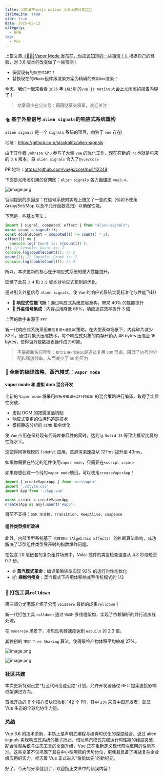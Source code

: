 ```yaml
---
title: 尤雨溪在vuejs nation 大会上的分享🚀🚀🚀
isTimeLine: true
star: true
date: 2025-02-13
category:
  - 前端
tag:
  - Vue
---
```


上篇文章[《🚀🚀🚀Vapor Mode 发布前，你应该知道的一些事情！》](https://juejin.cn/post/7461445142551085097)根据自己的经验，对 3.6 版本的改变做了一些预测！

- 保留现有的`响应式API`！
- 替换现在的`VNode`组件级渲染方案为精确的`真实dom`渲染！

今天，我们一起来看看 `2025` 年 `1月3号` 的`vue.js nation` 大会上尤雨溪的报告内容了！

> 文章同步在公众号：萌萌哒草头将军，欢迎关注！

### 🛸 基于外星信号 `alien signals`的响应式系统重构

`alien signals` 是一个 `signals` 系统的项目，单独于 `vue` 存在!

地址：https://github.com/stackblitz/alien-signals

由于其作者 `Johnson Chu` 参与了大量 `vue` 的优化工作，现在在新的 `PR` 也就是将来的 `3.6` 版本，将 `alien signals` 合入了`@vue/core`

PR 地址：https://github.com/vuejs/core/pull/12349

下面是尤雨溪引用的官网图：`alien signals` 各方面碾压 `vue3.4`，

![image.png](https://p0-xtjj-private.juejin.cn/tos-cn-i-73owjymdk6/7137891dbf4d412f95663f14517f77b4~tplv-73owjymdk6-jj-mark-v1:0:0:0:0:5o6Y6YeR5oqA5pyv56S-5Yy6IEAg6JCM6JCM5ZOS6I2J5aS05bCG5Yab:q75.awebp?policy=eyJ2bSI6MywidWlkIjoiMTExNjc1OTU0MzI2MDcyNyJ9&rk3s=e9ecf3d6&x-orig-authkey=f32326d3454f2ac7e96d3d06cdbb035152127018&x-orig-expires=1739535080&x-orig-sign=kDCX58LmzFJIenqB8FMpQmXwu38%3D)

官网提到的原因是：在信号系统的实现上施加了一些约束（例如不使用 Array/Set/Map 以及不允许函数递归）以确保性能。

下面是一些基本写法：

```js
import { signal, computed, effect } from "alien-signals";
const count = signal(1);
const doubleCount = computed(() => count() * 2);
effect(() => {
  console.log(`Count is: ${count()}`);
}); // Console: Count is: 1
console.log(doubleCount()); // 2
count(2); // Console: Count is: 2
console.log(doubleCount()); // 4
```

所以，本次更新的核心在于响应式系统的重大性能提升，

延续了此前 `3.4` 和 `3.5` 版本对响应式机制的优化。

通过引入外星信号 `alien signals`，使 `Vue` 的响应式系统实现标准化与性能飞跃!

- 🚀 **响应式性能飞跃**：通过响应式系统底层重构，带来 40% 的性能提升
- 🔧 **外星信号集成**：内存占用降低 65%，响应追踪效率提升 3 倍

上面的数字来源于 `PPT`

新一代响应式系统采用`槽位复用+增量GC`策略，在大型表单场景下，内存碎片减少 82%。通过对象头压缩技术，每个响应式对象的内存开销从 48 bytes 压缩至 16 bytes，使得百万级数据表操作成为可能。

> 不要被新名词吓倒：`槽位复用+增量GC`是通过复用 `DOM` 节点，降低了内存的分配和释放频率，从而减少了 `GC` 的压力

### 🚂 全新的编译策略，蒸汽模式：`vapor mode`

#### vapor mode 和 虚拟 dom 混合开发

全新的 `Vapor mode` 将采用`模板预编译+运行时直出` 的混合策略进行编译，取得了实质性突破，

- 虚拟 DOM 的按需激活机制
- 响应式变更的位掩码追踪技术
- 模板静态分析的 `SIMD` 指令优化

使 `Vue` 应用在保持现有代码库兼容性的同时，达到与 `Solid JS` 等顶尖框架比肩的性能水平。

这使得同等规模的 `TodoMVC` 应用，首屏渲染速度从 127ms 提升至 43ms。

如果你需要在特定的组件使用`vapor mode`，只需要在`<script vapor>`

如果你想创建一个纯的`vapor mode`项目，可以使用`createVaporApp`！

```js
import { createVaporApp } from 'vue/vapor'
import './style.css'
import App from './App.vue'

const create = createVaporApp
create(App as any).mount('#app')
```

目前不支持：`SSR 水合物`、`Transition`、`KeepAlive`、`Suspense`

#### 组件类型推断改进

此外，内部类型系统基于 `代数效应（Algebraic Effects）` 的推断算法重构，成功解决了泛型组件类型展开时的指数爆炸问题。

在包含 20 层嵌套的复杂组件场景中，Volar 插件的类型检查速度从 4.3 秒缩短至 0.7 秒。

- 🌐 **蒸汽模式革命**：编译策略转型实现 92% 的运行时性能优化
- 📦 **捆绑包瘦身**：蒸汽模式下应用体积缩减至传统模式的 1/3

### 🔧 打包工具`rolldown`

第三部分尤雨溪介绍了公司 `voidzero` 最新的成果`rolldown`！

新一代打包工具 `rolldown` 通过 `WASM` 多线程架构，实现了依赖解析的并行流水线处理。

在 `monorepo` 场景下，冷启动构建速度达到 `esbuild` 的 2.3 倍。

其独创的 `按需 Tree Shaking` 算法，使得最终产物体积平均缩减 27%。

![image.png](https://p0-xtjj-private.juejin.cn/tos-cn-i-73owjymdk6/3b3487c6e2464467934cf6a66d6ad8ef~tplv-73owjymdk6-jj-mark-v1:0:0:0:0:5o6Y6YeR5oqA5pyv56S-5Yy6IEAg6JCM6JCM5ZOS6I2J5aS05bCG5Yab:q75.awebp?policy=eyJ2bSI6MywidWlkIjoiMTExNjc1OTU0MzI2MDcyNyJ9&rk3s=e9ecf3d6&x-orig-authkey=f32326d3454f2ac7e96d3d06cdbb035152127018&x-orig-expires=1739538688&x-orig-sign=OOzsJh9ubDNzVK6bcmZKU%2FZTy2Q%3D)

![image.png](https://p0-xtjj-private.juejin.cn/tos-cn-i-73owjymdk6/7942eca150224189b51446e067d6cc8a~tplv-73owjymdk6-jj-mark-v1:0:0:0:0:5o6Y6YeR5oqA5pyv56S-5Yy6IEAg6JCM6JCM5ZOS6I2J5aS05bCG5Yab:q75.awebp?policy=eyJ2bSI6MywidWlkIjoiMTExNjc1OTU0MzI2MDcyNyJ9&rk3s=e9ecf3d6&x-orig-authkey=f32326d3454f2ac7e96d3d06cdbb035152127018&x-orig-expires=1739538736&x-orig-sign=6maXQV0I8IgtOJtWeyLEG05x4Tk%3D)

### 社区共建

本次更新特别设立"社区代码高速公路"计划，允许开发者通过 RFC 提案直接影响框架演进方向。

首批开放的 6 个核心模块已收到 142 个 PR，其中 `23%` 来自中国开发者，彰显 Vue 生态的全球化协作力量。

### 总结

Vue 3.6 的技术革新，本质上是声明式编程与编译时优化的深度融合。通过 alien signals 实现响应式系统的量子跃迁，借助蒸汽模式完成运行时性能的维度突破，配合类型系统与生态工具的全面升级，Vue 正在重新定义现代前端框架的性能基准。这些变革不仅巩固了其在中小型项目的优势地位，更使其具备了挑战复杂企业级应用的实力，标志着 Vue 正式进入"性能优先"的新纪元。

好了，今天的分享就到了，欢迎指正文章中的错误内容！
